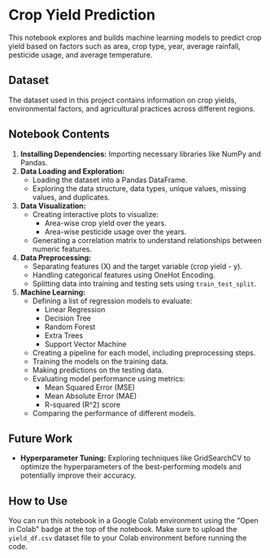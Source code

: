# Crop Yield Prediction

This notebook explores and builds machine learning models to predict crop yield based on factors such as area, crop type, year, average rainfall, pesticide usage, and average temperature. 

## Dataset 

The dataset used in this project contains information on crop yields, environmental factors, and agricultural practices across different regions.

## Notebook Contents

1. **Installing Dependencies:** Importing necessary libraries like NumPy and Pandas.
2. **Data Loading and Exploration:**
   - Loading the dataset into a Pandas DataFrame. 
   - Exploring the data structure, data types, unique values, missing values, and duplicates. 
3. **Data Visualization:**
   - Creating interactive plots to visualize:
      - Area-wise crop yield over the years.
      - Area-wise pesticide usage over the years.
   - Generating a correlation matrix to understand relationships between numeric features.
4. **Data Preprocessing:**
   - Separating features (X) and the target variable (crop yield - y).
   - Handling categorical features using OneHot Encoding.
   - Splitting data into training and testing sets using `train_test_split`.
5. **Machine Learning:**
   - Defining a list of regression models to evaluate:
      - Linear Regression
      - Decision Tree
      - Random Forest
      - Extra Trees 
      - Support Vector Machine
   - Creating a pipeline for each model, including preprocessing steps. 
   - Training the models on the training data.
   - Making predictions on the testing data. 
   - Evaluating model performance using metrics:
      - Mean Squared Error (MSE)
      - Mean Absolute Error (MAE)
      - R-squared (R^2) score
   - Comparing the performance of different models. 

## Future Work

- **Hyperparameter Tuning:** Exploring techniques like GridSearchCV to optimize the hyperparameters of the best-performing models and potentially improve their accuracy. 

## How to Use

You can run this notebook in a Google Colab environment using the "Open in Colab" badge at the top of the notebook. Make sure to upload the `yield_df.csv` dataset file to your Colab environment before running the code. 
